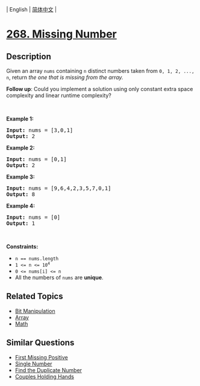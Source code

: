 
| English | [简体中文](README.md) |

# [268. Missing Number](https://leetcode-cn.com/problems/missing-number/)

## Description

<p>Given an array <code>nums</code> containing <code>n</code> distinct numbers taken from <code>0, 1, 2, ..., n</code>, return <em>the one that is missing from the array.</em></p>

<p><b>Follow up</b>: Could&nbsp;you implement a solution using only constant extra space complexity and linear runtime complexity?</p>

<p>&nbsp;</p>
<p><strong>Example 1:</strong></p>
<pre><strong>Input:</strong> nums = [3,0,1]
<strong>Output:</strong> 2
</pre><p><strong>Example 2:</strong></p>
<pre><strong>Input:</strong> nums = [0,1]
<strong>Output:</strong> 2
</pre><p><strong>Example 3:</strong></p>
<pre><strong>Input:</strong> nums = [9,6,4,2,3,5,7,0,1]
<strong>Output:</strong> 8
</pre><p><strong>Example 4:</strong></p>
<pre><strong>Input:</strong> nums = [0]
<strong>Output:</strong> 1
</pre>
<p>&nbsp;</p>
<p><strong>Constraints:</strong></p>

<ul>
	<li><code>n == nums.length</code></li>
	<li><code>1 &lt;= n &lt;= 10<sup>4</sup></code></li>
	<li><code>0 &lt;= nums[i] &lt;= n</code></li>
	<li>All the numbers of <code>nums</code> are <strong>unique</strong>.</li>
</ul>


## Related Topics

- [Bit Manipulation](https://leetcode-cn.com/tag/bit-manipulation)
- [Array](https://leetcode-cn.com/tag/array)
- [Math](https://leetcode-cn.com/tag/math)

## Similar Questions

- [First Missing Positive](../first-missing-positive/README_EN.md)
- [Single Number](../single-number/README_EN.md)
- [Find the Duplicate Number](../find-the-duplicate-number/README_EN.md)
- [Couples Holding Hands](../couples-holding-hands/README_EN.md)
